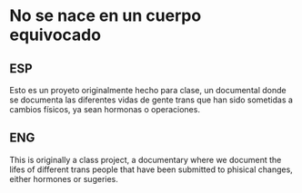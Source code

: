 # No se nace en un cuerpo equivocado
<h2>ESP</h2>
Esto es un proyeto originalmente hecho para clase, un documental donde se documenta las diferentes vidas de gente trans que han sido sometidas a cambios físicos, ya sean hormonas o operaciones.

<h2>ENG</h2>
This is originally a class project, a documentary where we document the lifes of different trans people that have been submitted to phisical changes, either hormones or sugeries.
